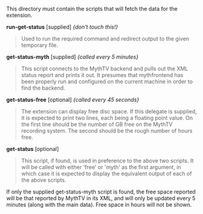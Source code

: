 This directory must contain the scripts that will fetch the data for the extension.

**run-get-status**  [supplied]  _{don't touch this!}_
>Used to run the required command and redirect output to the given temporary
 file.

**get-status-myth**  [supplied]  _{called every 5 minutes}_
>This script connects to the MythTV backend and pulls out the XML status
 report and prints it out.  It presumes that mythfrontend has been properly
 run and configured on the current machine in order to find the backend.

**get-status-free**  [optional]  _{called every 45 seconds}_
>The extension can display free disc space.  If this delegate is supplied,
 it is expected to print two lines, each being a floating point value.  On
 the first line should be the number of GB free on the MythTV recording
 system.  The second should be the rough number of hours free.

**get-status**  [optional]
>This script, if found, is used in preference to the above two scripts.  It
 will be called with either 'free' or 'myth' as the first argument, in which
 case it is expected to display the equivalent output of each of the above
 scripts.


If only the supplied get-status-myth script is found, the free space reported
will be that reported by MythTV in its XML, and will only be updated every 5
minutes (along with the main data).  Free space in hours will not be shown.
